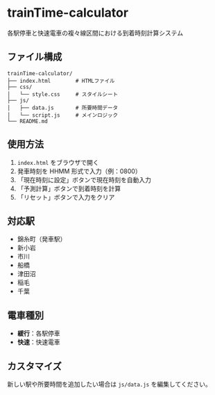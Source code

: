 # trainTime-calculator
各駅停車と快速電車の複々線区間における到着時刻計算システム

## ファイル構成

```
trainTime-calculator/
├── index.html        # HTMLファイル
├── css/
│   └── style.css     # スタイルシート  
├── js/
│   ├── data.js       # 所要時間データ
│   └── script.js     # メインロジック
└── README.md
```

## 使用方法

1. `index.html` をブラウザで開く
2. 発車時刻を HHMM 形式で入力（例：0800）
3. 「現在時刻に設定」ボタンで現在時刻を自動入力
4. 「予測計算」ボタンで到着時刻を計算
5. 「リセット」ボタンで入力をクリア

## 対応駅

- 錦糸町（発車駅）
- 新小岩
- 市川
- 船橋
- 津田沼
- 稲毛
- 千葉

## 電車種別

- **緩行**：各駅停車
- **快速**：快速電車

## カスタマイズ

新しい駅や所要時間を追加したい場合は `js/data.js` を編集してください。